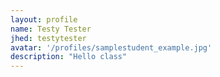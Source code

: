 ```yaml
---
layout: profile
name: Testy Tester
jhed: testytester
avatar: '/profiles/samplestudent_example.jpg'
description: "Hello class"
---
```


